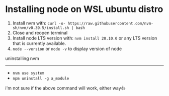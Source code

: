 # Installing node on WSL ubuntu distro

1. Install nvm with: `curl -o- https://raw.githubusercontent.com/nvm-sh/nvm/v0.39.5/install.sh | bash`
2. Close and reopen terminal
3. Install node LTS version with: `nvm install 20.10.0` or any LTS version that is currently available.
4. `node --version` or `node -v` to display version of node

uninstalling nvm

---

- `nvm use system`
- `npm uninstall -g a_module`

i'm not sure if the above command will work, either way👍
